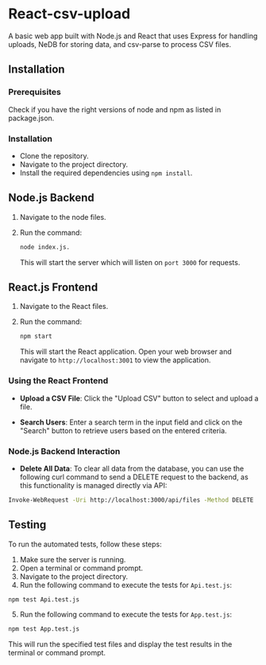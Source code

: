 # React-csv-upload

A basic web app built with Node.js and React that uses Express for handling uploads, NeDB for storing data, and csv-parse to process CSV files.

## Installation

### Prerequisites

Check if you have the right versions of node and npm as listed in package.json.

### Installation

- Clone the repository.
- Navigate to the project directory.
- Install the required dependencies using `npm install`.

## Node.js Backend

1. Navigate to the node files.
2. Run the command:

    ```bash
    node index.js. 
    ```

    This will start the server which will listen on `port 3000` for requests.

## React.js Frontend

1. Navigate to the React files.
2. Run the command:
 
    ```bash
    npm start
    ```

    This will start the React application. Open your web browser and navigate to `http://localhost:3001` to view the application.

### Using the React Frontend

-   **Upload a CSV File**: Click the "Upload CSV" button to select and upload a file. 
    
-   **Search Users**: Enter a search term in the input field and click on the "Search" button to retrieve users based on the entered criteria.
    
### Node.js Backend Interaction

-   **Delete All Data**: To clear all data from the database, you can use the following curl command to send a DELETE request to the backend, as this functionality is managed directly via API:

```bash
Invoke-WebRequest -Uri http://localhost:3000/api/files -Method DELETE
```
    
## Testing

To run the automated tests, follow these steps:

1. Make sure the server is running.
2. Open a terminal or command prompt.
3. Navigate to the project directory.
4. Run the following command to execute the tests for `Api.test.js`:

```bash
npm test Api.test.js
```

5. Run the following command to execute the tests for `App.test.js`:

```bash
npm test App.test.js
```

This will run the specified test files and display the test results in the terminal or command prompt.